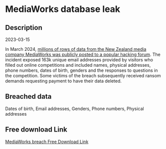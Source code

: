# MediaWorks database leak

## Description

2023-03-15

In March 2024, <a href="https://www.rnz.co.nz/news/national/512042/mediaworks-data-breach-hackers-email-victims-demanding-820" target="_blank" rel="noopener">millions of rows of data from the New Zealand media company MediaWorks was publicly posted to a popular hacking forum</a>. The incident exposed 163k unique email addresses provided by visitors who filled out online competitions and included names, physical addresses, phone numbers, dates of birth, genders and the responses to questions in the competition. Some victims of the breach subsequently received ransom demands requesting payment to have their data deleted.

## Breached data

Dates of birth, Email addresses, Genders, Phone numbers, Physical addresses

## Free download Link

[MediaWorks breach Free Download Link](https://tinyurl.com/2b2k277t)
